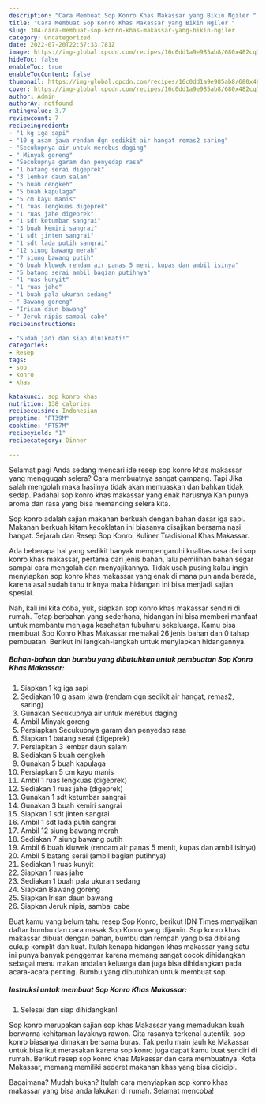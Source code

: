 ```yaml
---
description: "Cara Membuat Sop Konro Khas Makassar yang Bikin Ngiler "
title: "Cara Membuat Sop Konro Khas Makassar yang Bikin Ngiler "
slug: 304-cara-membuat-sop-konro-khas-makassar-yang-bikin-ngiler
category: Uncategorized
date: 2022-07-20T22:57:33.781Z
image: https://img-global.cpcdn.com/recipes/16c0dd1a9e985ab8/680x482cq70/sop-konro-khas-makassar-foto-resep-utama.jpg
hideToc: false
enableToc: true
enableTocContent: false
thumbnail: https://img-global.cpcdn.com/recipes/16c0dd1a9e985ab8/680x482cq70/sop-konro-khas-makassar-foto-resep-utama.jpg
cover: https://img-global.cpcdn.com/recipes/16c0dd1a9e985ab8/680x482cq70/sop-konro-khas-makassar-foto-resep-utama.jpg
author: Admin
authorAv: notfound
ratingvalue: 3.7
reviewcount: 7
recipeingredient:
- "1 kg iga sapi"
- "10 g asam jawa rendam dgn sedikit air hangat remas2 saring"
- "Secukupnya air untuk merebus daging"
- " Minyak goreng"
- "Secukupnya garam dan penyedap rasa"
- "1 batang serai digeprek"
- "3 lembar daun salam"
- "5 buah cengkeh"
- "5 buah kapulaga"
- "5 cm kayu manis"
- "1 ruas lengkuas digeprek"
- "1 ruas jahe digeprek"
- "1 sdt ketumbar sangrai"
- "3 buah kemiri sangrai"
- "1 sdt jinten sangrai"
- "1 sdt lada putih sangrai"
- "12 siung bawang merah"
- "7 siung bawang putih"
- "6 buah kluwek rendam air panas 5 menit kupas dan ambil isinya"
- "5 batang serai ambil bagian putihnya"
- "1 ruas kunyit"
- "1 ruas jahe"
- "1 buah pala ukuran sedang"
- " Bawang goreng"
- "Irisan daun bawang"
- " Jeruk nipis sambal cabe"
recipeinstructions:

- "Sudah jadi dan siap dinikmati!"
categories:
- Resep
tags:
- sop
- konro
- khas

katakunci: sop konro khas 
nutrition: 138 calories
recipecuisine: Indonesian
preptime: "PT39M"
cooktime: "PT57M"
recipeyield: "1"
recipecategory: Dinner

---
```



Selamat pagi Anda sedang mencari ide resep sop konro khas makassar yang menggugah selera? Cara membuatnya sangat gampang. Tapi Jika salah mengolah maka hasilnya tidak akan memuaskan dan bahkan tidak sedap. Padahal sop konro khas makassar yang enak harusnya Kan punya aroma dan rasa yang bisa memancing selera kita.


Sop konro adalah sajian makanan berkuah dengan bahan dasar iga sapi. Makanan berkuah kitam kecoklatan ini biasanya disajikan bersama nasi hangat. Sejarah dan Resep Sop Konro, Kuliner Tradisional Khas Makassar.

Ada beberapa hal yang sedikit banyak mempengaruhi kualitas rasa dari sop konro khas makassar, pertama dari jenis bahan, lalu pemilihan bahan segar sampai cara mengolah dan menyajikannya. Tidak usah pusing kalau ingin menyiapkan sop konro khas makassar yang enak di mana pun anda berada, karena asal sudah tahu triknya maka hidangan ini bisa menjadi sajian spesial.


Nah, kali ini kita coba, yuk, siapkan sop konro khas makassar sendiri di rumah. Tetap berbahan yang sederhana, hidangan ini bisa memberi manfaat untuk membantu menjaga kesehatan tubuhmu sekeluarga. Kamu bisa membuat Sop Konro Khas Makassar memakai 26 jenis bahan dan 0 tahap pembuatan. Berikut ini langkah-langkah untuk menyiapkan hidangannya.

<!--inarticleads1-->

##### Bahan-bahan dan bumbu yang dibutuhkan untuk pembuatan Sop Konro Khas Makassar:

1. Siapkan 1 kg iga sapi
1. Sediakan 10 g asam jawa (rendam dgn sedikit air hangat, remas2, saring)
1. Gunakan Secukupnya air untuk merebus daging
1. Ambil  Minyak goreng
1. Persiapkan Secukupnya garam dan penyedap rasa
1. Siapkan 1 batang serai (digeprek)
1. Persiapkan 3 lembar daun salam
1. Sediakan 5 buah cengkeh
1. Gunakan 5 buah kapulaga
1. Persiapkan 5 cm kayu manis
1. Ambil 1 ruas lengkuas (digeprek)
1. Sediakan 1 ruas jahe (digeprek)
1. Gunakan 1 sdt ketumbar sangrai
1. Gunakan 3 buah kemiri sangrai
1. Siapkan 1 sdt jinten sangrai
1. Ambil 1 sdt lada putih sangrai
1. Ambil 12 siung bawang merah
1. Sediakan 7 siung bawang putih
1. Ambil 6 buah kluwek (rendam air panas 5 menit, kupas dan ambil isinya)
1. Ambil 5 batang serai (ambil bagian putihnya)
1. Sediakan 1 ruas kunyit
1. Siapkan 1 ruas jahe
1. Sediakan 1 buah pala ukuran sedang
1. Siapkan  Bawang goreng
1. Siapkan Irisan daun bawang
1. Siapkan  Jeruk nipis, sambal cabe


Buat kamu yang belum tahu resep Sop Konro, berikut IDN Times menyajikan daftar bumbu dan cara masak Sop Konro yang dijamin. Sop konro khas makassar dibuat dengan bahan, bumbu dan rempah yang bisa dibilang cukup komplit dan kuat. Itulah kenapa hidangan khas makassar yang satu ini punya banyak penggemar karena memang sangat cocok dihidangkan sebagai menu makan andalan keluarga dan juga bisa dihidangkan pada acara-acara penting. Bumbu yang dibutuhkan untuk membuat sop. 

<!--inarticleads2-->

##### Instruksi untuk membuat Sop Konro Khas Makassar:


1. Selesai dan siap dihidangkan!

Sop konro merupakan sajian sop khas Makassar yang memadukan kuah berwarna kehitaman layaknya rawon. Cita rasanya terkenal autentik, sop konro biasanya dimakan bersama buras. Tak perlu main jauh ke Makassar untuk bisa ikut merasakan karena sop konro juga dapat kamu buat sendiri di rumah. Berikut resep sop konro khas Makassar dan cara membuatnya. Kota Makassar, memang memiliki sederet makanan khas yang bisa dicicipi. 

Bagaimana? Mudah bukan? Itulah cara menyiapkan sop konro khas makassar yang bisa anda lakukan di rumah. Selamat mencoba!
